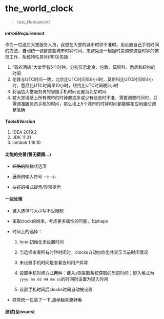 # the_world_clock
> test_Homework1

#### *Intro&Requirement*
作为一位酒店大堂服务人员，我想在大堂的城市时钟不准时，用设置自己手机时间的方法，自动统一调整这些城市时钟时间，来避免逐一根据时差调整这些时钟的繁琐工作，系统特性具体(REQ)包括：

 1)	”码农酒店”大堂里有5个时钟，分别显示北京、伦敦、莫斯科、悉尼和纽约的时间  
 2)	伦敦与UTC时间一致，北京比UTC时间早8小1时，莫斯科比UTC时间早4小时，悉尼比UTC时间早10小时，纽约比UTC时间晚5小时
 3)	将酒店大堂服务员的智能手机时间设置为北京时间
 4)	若大堂墙壁上所有城市的时钟都或多或少有些走时不准，需要调整时间时，只需调准服务员手机的时间，那么墙上5个城市的时钟时间都能够相应地自动调整准确

#### *Tools&Version*
 1. IDEA 2019.2
 2. JDK 11.01
 3. lombok 1.18.10
 
#### 功能的完善(暂无截图...)
+ ~~炫酷的~~阶梯状选项

+ ~~逼真的~~输入符号 --> `~$: `

+ ~~友好的~~格式提示/异常提示 

#### 一些处理
+ 键入选择时大小写不受限制

+ 采取clock的继承，考虑更多属性的可能，如shape

+ 时间上的选择：
    1. hotel初始化未设置时间
    
    2. 当选择查看所有时钟时间时，clocks自动初始化并显示当前时间情况
    
    3. 未设置手机时间是查看告知用户异常
    
    4. 设置手机时间方式两种：键入`a`则采取系统获取的当前时间；键入格式为
    `yyyy mm dd HH mm ss`的时间则设置为键入时间
    
    5. 设置手机时间后clocks时间自动被设置

+ 异常统一包装了一下,~~显示起来更好看~~

#### 测试(见issues)

